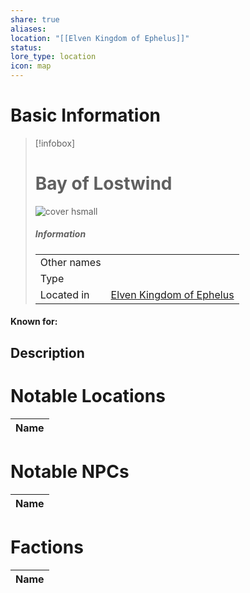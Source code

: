 ```yaml
---
share: true
aliases: 
location: "[[Elven Kingdom of Ephelus]]"
status: 
lore_type: location
icon: map
---
```

# Basic Information
> [!infobox]
> # Bay of Lostwind
> ![cover hsmall](insertimage.png)
> ##### Information
> |   |  |
> | ---- | ---- |
> | Other names | |
> | Type | 
> | Located in | [Elven Kingdom of Ephelus](../Kingdoms/Elven%20Kingdom%20of%20Ephelus.md)|
#### Known for:
## Description
# Notable Locations
| Name |
| ---- |

# Notable NPCs
| Name |
| ---- |

# Factions
| Name |
| ---- |

